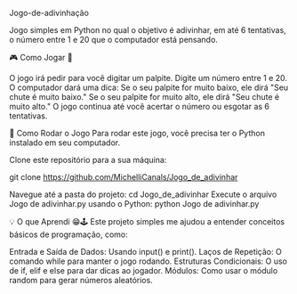 Jogo-de-adivinhação

Jogo simples em Python no qual o objetivo é adivinhar, em até 6 tentativas, o número entre 1 e 20 que o computador está pensando.

🎮 Como Jogar 👾

O jogo irá pedir para você digitar um palpite.
Digite um número entre 1 e 20.
O computador dará uma dica:
Se o seu palpite for muito baixo, ele dirá "Seu chute é muito baixo."
Se o seu palpite for muito alto, ele dirá "Seu chute é muito alto."
O jogo continua até você acertar o número ou esgotar as 6 tentativas.

🚀 Como Rodar o Jogo
Para rodar este jogo, você precisa ter o Python instalado em seu computador.

Clone este repositório para a sua máquina:

git clone https://github.com/MichelliCanals/Jogo_de_adivinhar

Navegue até a pasta do projeto:
cd Jogo_de_adivinhar
Execute o arquivo Jogo de adivinhar.py usando o Python:
python Jogo de adivinhar.py

💡 O que Aprendi 😁🕹
Este projeto simples me ajudou a entender conceitos básicos de programação, como:

Entrada e Saída de Dados: Usando input() e print().
Laços de Repetição: O comando while para manter o jogo rodando.
Estruturas Condicionais: O uso de if, elif e else para dar dicas ao jogador.
Módulos: Como usar o módulo random para gerar números aleatórios.
